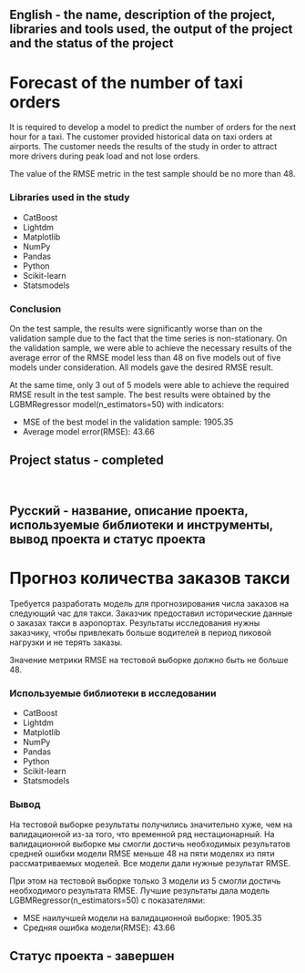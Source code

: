 ## English - the name, description of the project, libraries and tools used, the output of the project and the status of the project

# Forecast of the number of taxi orders
It is required to develop a model to predict the number of orders for the next hour for a taxi. The customer provided historical data on taxi orders at airports. The customer needs the results of the study in order to attract more drivers during peak load and not lose orders.

The value of the RMSE metric in the test sample should be no more than 48.



### Libraries used in the study
* CatBoost
* Lightdm
* Matplotlib
* NumPy
* Pandas
* Python
* Scikit-learn
* Statsmodels

### Conclusion
On the test sample, the results were significantly worse than on the validation sample due to the fact that the time series is non-stationary.
On the validation sample, we were able to achieve the necessary results of the average error of the RMSE model less than 48 on five models out of five models under consideration. All models gave the desired RMSE result.

At the same time, only 3 out of 5 models were able to achieve the required RMSE result in the test sample.
The best results were obtained by the LGBMRegressor model(n_estimators=50) with indicators:

* MSE of the best model in the validation sample: 1905.35
* Average model error(RMSE): 43.66

## Project status - completed
<br>

## Русский - название, описание проекта, используемые библиотеки и инструменты, вывод проекта и статус проекта

#  Прогноз количества заказов такси
Требуется разработать модель для прогнозирования числа заказов на следующий час для такси. Заказчик предоставил исторические данные о заказах такси в аэропортах. Результаты исследования нужны заказчику, чтобы привлекать больше водителей в период пиковой нагрузки и не терять заказы.

Значение метрики RMSE на тестовой выборке должно быть не больше 48.



### Используемые библиотеки в исследовании
* CatBoost
* Lightdm
* Matplotlib
* NumPy
* Pandas
* Python
* Scikit-learn
* Statsmodels

### Вывод
На тестовой выборке результаты получились значительно хуже, чем на валидационной из-за того, что временной ряд нестационарный.
На валидационной выборке мы смогли достичь необходимых результатов средней ошибки модели RMSE меньше 48 на пяти моделях из пяти рассматриваемых моделей. Все модели дали нужные результат RMSE.

При этом на тестовой выборке только 3 модели из 5 смогли достичь необходимого результата RMSE.
Лучшие результаты дала модель LGBMRegressor(n_estimators=50) с показателями:

* MSE наилучшей модели на валидационной выборке: 1905.35
* Средняя ошибка модели(RMSE): 43.66
 
## Статус проекта - завершен
